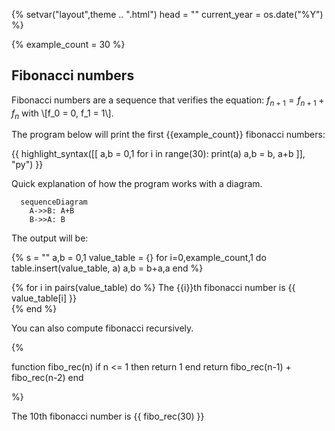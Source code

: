{%
	setvar("layout",theme .. ".html")
	head = ""
	current_year = os.date("%Y")
%}

{%
	example_count = 30
%}


## Fibonacci numbers

Fibonacci numbers are a sequence that verifies the equation: $f_{n+1} = f_{n+1} + f_{n}$ with \\[f_0 = 0, f_1 = 1\\].

The program below will print the first {{example_count}} fibonacci numbers:

<style>
.py-code > *{
	padding: 16px;
}
</style>
<div class="py-code">
{{ highlight_syntax([[
a,b = 0,1
for i in range(30):
    print(a)
    a,b = b, a+b
]], "py") }}
</div>

Quick explanation of how the program works with a diagram.

```mermaid
  sequenceDiagram
    A->>B: A+B
    B->>A: B
```

The output will be:

{%
s = ""
a,b = 0,1
value_table = {}
for i=0,example_count,1 do
	table.insert(value_table, a)
	a,b = b+a,a
end
%}

{% for i in pairs(value_table) do %}
The {{i}}th fibonacci number is {{ value_table[i] }} <br/>
{% end %}


You can also compute fibonacci recursively.

{%

function fibo_rec(n)
	if n <= 1 then
		return 1
	end
	return fibo_rec(n-1) + fibo_rec(n-2)
end

%}

The 10th fibonacci number is {{ fibo_rec(30) }}